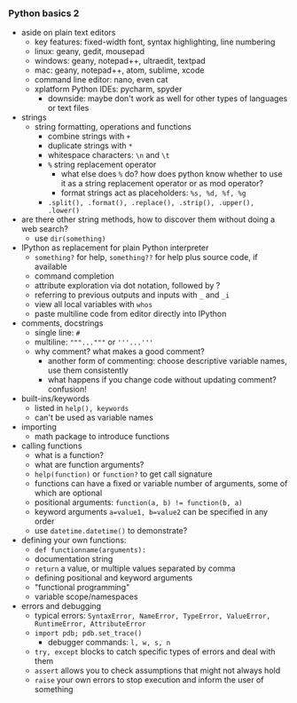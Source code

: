 ### Python basics 2

- aside on plain text editors
    - key features: fixed-width font, syntax highlighting, line numbering
    - linux: geany, gedit, mousepad
    - windows: geany, notepad++, ultraedit, textpad
    - mac: geany, notepad++, atom, sublime, xcode
    - command line editor: nano, even cat
    - xplatform Python IDEs: pycharm, spyder
        - downside: maybe don't work as well for other types of languages or text files
- strings
    - string formatting, operations and functions
        - combine strings with `+`
        - duplicate strings with `*`
        - whitespace characters: `\n` and `\t`
        - `%` string replacement operator
            - what else does `%` do? how does python know whether to use it as a string
            replacement operator or as mod operator?
            - format strings act as placeholders: `%s, %d, %f, %g`
        - `.split(), .format(), .replace(), .strip(), .upper(), .lower()`
- are there other string methods, how to discover them without doing a web search?
    - use `dir(something)`
- IPython as replacement for plain Python interpreter
    - `something?` for help, `something??` for help plus source code, if available
    - command completion
    - attribute exploration via dot notation, followed by ?
    - referring to previous outputs and inputs with `_` and `_i`
    - view all local variables with `whos`
    - paste multiline code from editor directly into IPython
- comments, docstrings
    - single line: `#`
    - multiline: `"""..."""` or  `'''...'''`
    - why comment? what makes a good comment?
        - another form of commenting: choose descriptive variable names, use them consistently
        - what happens if you change code without updating comment? confusion!
- built-ins/keywords
    - listed in `help(), keywords`
    - can't be used as variable names
- importing
    - math package to introduce functions
- calling functions
    - what is a function?
    - what are function arguments?
    - `help(function)` or `function?` to get call signature
    - functions can have a fixed or variable number of arguments, some of which are optional
    - positional arguments: `function(a, b) != function(b, a)`
    - keyword arguments `a=value1, b=value2` can be specified in any order
    - use `datetime.datetime()` to demonstrate?
- defining your own functions:
    - `def functionname(arguments):`
    - documentation string
    - `return` a value, or multiple values separated by comma
    - defining positional and keyword arguments
    - "functional programming"
    - variable scope/namespaces
- errors and debugging
    - typical errors: `SyntaxError, NameError, TypeError, ValueError, RuntimeError,
    AttributeError`
    - `import pdb; pdb.set_trace()`
        - debugger commands: `l, w, s, n`
    - `try, except` blocks to catch specific types of errors and deal with them
    - `assert` allows you to check assumptions that might not always hold
    - `raise` your own errors to stop execution and inform the user of something
